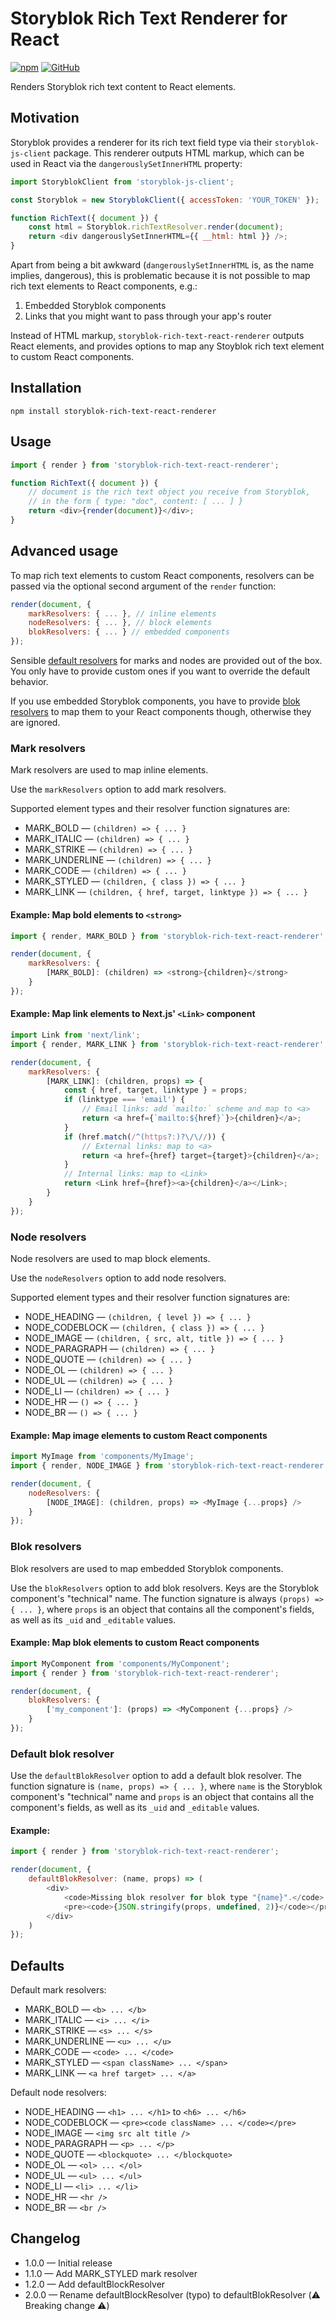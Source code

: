 # Storyblok Rich Text Renderer for React

[![npm](https://img.shields.io/npm/v/storyblok-rich-text-react-renderer?style=flat-square)](https://www.npmjs.com/package/storyblok-rich-text-react-renderer)
[![GitHub](https://img.shields.io/github/license/claus/storyblok-rich-text-react-renderer?style=flat-square)](https://github.com/claus/storyblok-rich-text-react-renderer/blob/master/LICENSE)


Renders Storyblok rich text content to React elements.

## Motivation

Storyblok provides a renderer for its rich text field type via their
`storyblok-js-client` package. This renderer outputs HTML markup,
which can be used in React via the `dangerouslySetInnerHTML` property:

```js
import StoryblokClient from 'storyblok-js-client';

const Storyblok = new StoryblokClient({ accessToken: 'YOUR_TOKEN' });

function RichText({ document }) {
    const html = Storyblok.richTextResolver.render(document);
    return <div dangerouslySetInnerHTML={{ __html: html }} />;
}
```

Apart from being a bit awkward (`dangerouslySetInnerHTML` is, as the name
implies, dangerous), this is problematic because it is not possible to map
rich text elements to React components, e.g.:

1. Embedded Storyblok components
2. Links that you might want to pass through your app's router

Instead of HTML markup, `storyblok-rich-text-react-renderer` outputs
React elements, and provides options to map any Stoyblok rich text
element to custom React components.

## Installation

```
npm install storyblok-rich-text-react-renderer
```

## Usage

```js
import { render } from 'storyblok-rich-text-react-renderer';

function RichText({ document }) {
    // document is the rich text object you receive from Storyblok,
    // in the form { type: "doc", content: [ ... ] }
    return <div>{render(document)}</div>;
}
```

## Advanced usage

To map rich text elements to custom React components, resolvers can be passed
via the optional second argument of the `render` function:

```js
render(document, {
    markResolvers: { ... }, // inline elements
    nodeResolvers: { ... }, // block elements
    blokResolvers: { ... } // embedded components
});
```

Sensible [default resolvers](#defaults) for marks and nodes are provided
out of the box. You only have to provide custom ones if you want to
override the default behavior.

If you use embedded Storyblok components, you have to provide
[blok resolvers](#blok-resolvers) to map them to your React components though,
otherwise they are ignored.

### Mark resolvers

Mark resolvers are used to map inline elements.

Use the `markResolvers` option to add mark resolvers.

Supported element types and their resolver function signatures are:

- MARK_BOLD — `(children) => { ... }`
- MARK_ITALIC — `(children) => { ... }`
- MARK_STRIKE — `(children) => { ... }`
- MARK_UNDERLINE — `(children) => { ... }`
- MARK_CODE — `(children) => { ... }`
- MARK_STYLED — `(children, { class }) => { ... }`
- MARK_LINK — `(children, { href, target, linktype }) => { ... }`

#### Example: Map bold elements to `<strong>`

```js
import { render, MARK_BOLD } from 'storyblok-rich-text-react-renderer';

render(document, {
    markResolvers: {
        [MARK_BOLD]: (children) => <strong>{children}</strong>
    }
});
```

#### Example: Map link elements to Next.js' `<Link>` component

```js
import Link from 'next/link';
import { render, MARK_LINK } from 'storyblok-rich-text-react-renderer';

render(document, {
    markResolvers: {
        [MARK_LINK]: (children, props) => {
            const { href, target, linktype } = props;
            if (linktype === 'email') {
                // Email links: add `mailto:` scheme and map to <a>
                return <a href={`mailto:${href}`}>{children}</a>;
            }
            if (href.match(/^(https?:)?\/\//)) {
                // External links: map to <a>
                return <a href={href} target={target}>{children}</a>;
            }
            // Internal links: map to <Link>
            return <Link href={href}><a>{children}</a></Link>;
        }
    }
});
```

### Node resolvers

Node resolvers are used to map block elements.

Use the `nodeResolvers` option to add node resolvers.

Supported element types and their resolver function signatures are:

- NODE_HEADING — `(children, { level }) => { ... }`
- NODE_CODEBLOCK — `(children, { class }) => { ... }`
- NODE_IMAGE — `(children, { src, alt, title }) => { ... }`
- NODE_PARAGRAPH — `(children) => { ... }`
- NODE_QUOTE — `(children) => { ... }`
- NODE_OL — `(children) => { ... }`
- NODE_UL — `(children) => { ... }`
- NODE_LI — `(children) => { ... }`
- NODE_HR — `() => { ... }`
- NODE_BR — `() => { ... }`

#### Example: Map image elements to custom React components

```js
import MyImage from 'components/MyImage';
import { render, NODE_IMAGE } from 'storyblok-rich-text-react-renderer';

render(document, {
    nodeResolvers: {
        [NODE_IMAGE]: (children, props) => <MyImage {...props} />
    }
});
```

### Blok resolvers

Blok resolvers are used to map embedded Storyblok components.

Use the `blokResolvers` option to add blok resolvers. Keys are the Storyblok component's "technical" name. The function signature is always `(props) => { ... }`, where `props` is an object that contains all the component's fields, as well as its `_uid` and `_editable` values.

#### Example: Map blok elements to custom React components

```js
import MyComponent from 'components/MyComponent';
import { render } from 'storyblok-rich-text-react-renderer';

render(document, {
    blokResolvers: {
        ['my_component']: (props) => <MyComponent {...props} />
    }
});
```

### Default blok resolver

Use the `defaultBlokResolver` option to add a default blok resolver. The function signature is `(name, props) => { ... }`, where `name` is the Storyblok component's "technical" name and `props` is an object that contains all the component's fields, as well as its `_uid` and `_editable` values.

#### Example:

```js
import { render } from 'storyblok-rich-text-react-renderer';

render(document, {
    defaultBlokResolver: (name, props) => (
        <div>
            <code>Missing blok resolver for blok type "{name}".</code>
            <pre><code>{JSON.stringify(props, undefined, 2)}</code></pre>
        </div>
    )
});
```

## Defaults

Default mark resolvers:

- MARK_BOLD — `<b> ... </b>`
- MARK_ITALIC — `<i> ... </i>`
- MARK_STRIKE — `<s> ... </s>`
- MARK_UNDERLINE — `<u> ... </u>`
- MARK_CODE — `<code> ... </code>`
- MARK_STYLED — `<span className> ... </span>`
- MARK_LINK — `<a href target> ... </a>`

Default node resolvers:

- NODE_HEADING — `<h1> ... </h1>` to `<h6> ... </h6>`
- NODE_CODEBLOCK — `<pre><code className> ... </code></pre>`
- NODE_IMAGE — `<img src alt title />`
- NODE_PARAGRAPH — `<p> ... </p>`
- NODE_QUOTE — `<blockquote> ... </blockquote>`
- NODE_OL — `<ol> ... </ol>`
- NODE_UL — `<ul> ... </ul>`
- NODE_LI — `<li> ... </li>`
- NODE_HR — `<hr />`
- NODE_BR — `<br />`

## Changelog

- 1.0.0 — Initial release
- 1.1.0 — Add MARK_STYLED mark resolver
- 1.2.0 — Add defaultBlockResolver
- 2.0.0 — Rename defaultBlockResolver (typo) to defaultBlokResolver (⚠️ Breaking change ⚠️)
